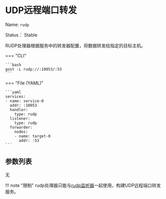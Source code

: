 # UDP远程端口转发

Name: `rudp`

Status： Stable

RUDP处理器根据服务中的转发器配置，将数据转发给指定的目标主机。

=== "CLI"

	```bash
	gost -L rudp://:10053/:53
	```

=== "File (YAML)"

    ```yaml
	services:
	- name: service-0
	  addr: :10053
	  handler:
		type: rudp
	  listener:
		type: rudp
	  forwarder:
	    nodes:
		- name: target-0
		  addr: :53
	```

## 参数列表

无

!!! note "限制"
    rudp处理器只能与[rudp监听器](/reference/listeners/rudp/)一起使用，构建UDP远程端口转发服务。


